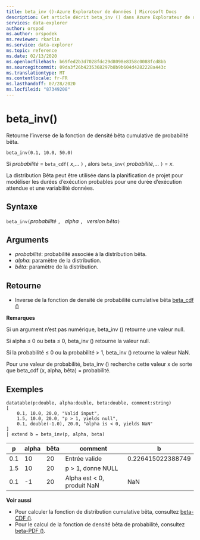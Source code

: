 ```yaml
---
title: beta_inv ()-Azure Explorateur de données | Microsoft Docs
description: Cet article décrit beta_inv () dans Azure Explorateur de données.
services: data-explorer
author: orspod
ms.author: orspodek
ms.reviewer: rkarlin
ms.service: data-explorer
ms.topic: reference
ms.date: 02/13/2020
ms.openlocfilehash: b69fed2b3d7028fdc29d8098e8358c0088fcd8bb
ms.sourcegitcommit: 09da3f26b4235368297b8b9b604d4282228a443c
ms.translationtype: MT
ms.contentlocale: fr-FR
ms.lasthandoff: 07/28/2020
ms.locfileid: "87349208"
---
```

# <a name="beta_inv"></a>beta_inv()

Retourne l’inverse de la fonction de densité bêta cumulative de probabilité bêta.

```kusto
beta_inv(0.1, 10.0, 50.0)
```

Si *probabilité*  =  `beta_cdf(` *x*,... `)` , alors `beta_inv(` *probabilité*,... `)`  =  *x*. 

La distribution Bêta peut être utilisée dans la planification de projet pour modéliser les durées d’exécution probables pour une durée d’exécution attendue et une variabilité données.

## <a name="syntax"></a>Syntaxe

`beta_inv(`*probabilité* `, ` *alpha* `, ` *version bêta*`)`

## <a name="arguments"></a>Arguments

* *probabilité*: probabilité associée à la distribution bêta.
* *alpha*: paramètre de la distribution.
* *bêta*: paramètre de la distribution.

## <a name="returns"></a>Retourne

* Inverse de la fonction de densité de probabilité cumulative bêta [beta_cdf ()](./beta-cdffunction.md)

**Remarques**

Si un argument n’est pas numérique, beta_inv () retourne une valeur null.

Si alpha ≤ 0 ou beta ≤ 0, beta_inv () retourne la valeur null.

Si la probabilité ≤ 0 ou la probabilité > 1, beta_inv () retourne la valeur NaN.

Pour une valeur de probabilité, beta_inv () recherche cette valeur x de sorte que beta_cdf (x, alpha, bêta) = probabilité.

## <a name="examples"></a>Exemples

<!-- csl: https://help.kusto.windows.net/Samples -->
```kusto
datatable(p:double, alpha:double, beta:double, comment:string)
[
    0.1, 10.0, 20.0, "Valid input",
    1.5, 10.0, 20.0, "p > 1, yields null",
    0.1, double(-1.0), 20.0, "alpha is < 0, yields NaN"
]
| extend b = beta_inv(p, alpha, beta)
```

|p|alpha|bêta|comment|b|
|---|---|---|---|---|
|0.1|10|20|Entrée valide|0.226415022388749|
|1.5|10|20|p > 1, donne NULL||
|0.1|-1|20|Alpha est < 0, produit NaN|NaN|

**Voir aussi**

* Pour calculer la fonction de distribution cumulative bêta, consultez [beta-CDF ()](./beta-cdffunction.md).
* Pour le calcul de la fonction de densité bêta de probabilité, consultez [beta-PDF ()](./beta-pdffunction.md).
